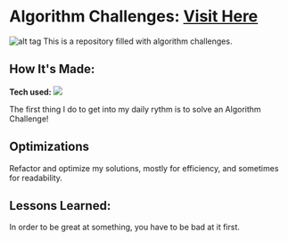 # Algorithm Challenges: <a target="_blank" href="https://github.com/CamilingJS/CodeSignalAlgoPractice" >Visit Here</a> 

![alt tag](./imgs/algopractice.gif)
This is a repository filled with algorithm challenges.

## How It's Made:

**Tech used:** <img src="https://img.shields.io/static/v1?label=|&message=JAVASCRIPT&color=3c7f5d&style=plastic&logo=javascript"/>

The first thing I do to get into my daily rythm is to solve an Algorithm Challenge! 

## Optimizations

Refactor and optimize my solutions, mostly for efficiency, and sometimes for readability. 

## Lessons Learned:

In order to be great at something, you have to be bad at it first.

